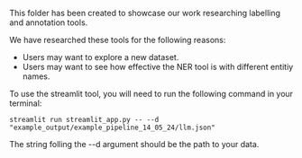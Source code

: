 This folder has been created to showcase our work researching labelling and annotation tools.

We have researched these tools for the following reasons:
- Users may want to explore a new dataset.
- Users may want to see how effective the NER tool is with different entitiy names.

To use the streamlit tool, you will need to run the following command in your terminal:

`streamlit run streamlit_app.py -- --d "example_output/example_pipeline_14_05_24/llm.json"`

The string folling the --d argument should be the path to your data.
